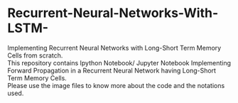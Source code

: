 # Recurrent-Neural-Networks-With-LSTM-
Implementing Recurrent Neural Networks with Long-Short Term Memory Cells from scratch.<br>
This repository contains Ipython Notebook/ Jupyter Notebook Implementing Forward Propagation in a Recurrent Neural Network having Long-Short Term Memory Cells.<br>
Please use the image files to know more about the code and the notations used.
